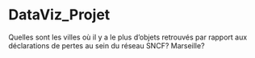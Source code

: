 # DataViz_Projet
Quelles sont les villes où il y a le plus d’objets retrouvés par rapport aux déclarations de pertes au sein du réseau SNCF? Marseille?
